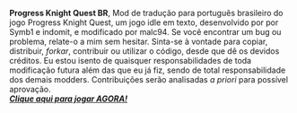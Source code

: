 <b>Progress Knight Quest BR</b>, Mod de tradução para português brasileiro do jogo Progress Knight Quest, um jogo idle em texto, desenvolvido por por Symb1 e indomit, e modificado por malc94. Se você encontrar um bug ou problema, relate-o a mim sem hesitar. Sinta-se à vontade para copiar, distribuir, <i>forkar</i>, contribuir ou utilizar o código, desde que dê os devidos créditos. Eu estou isento de quaisquer responsabilidades de toda modificação futura além das que eu já fiz, sendo de total responsabilidade dos demais modders. Contribuições serão analisadas <i>a priori</i> para possível aprovação.<br>
[<b><i>Clique aqui para jogar AGORA!</b></i>](https://malc94.github.io/progress-knight-quest-br)
